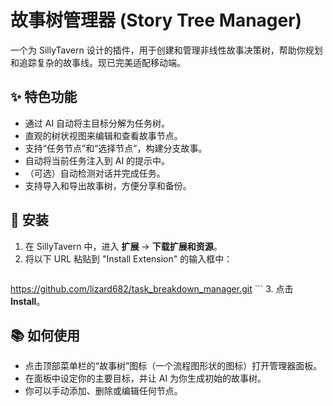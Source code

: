 # 故事树管理器 (Story Tree Manager)

一个为 SillyTavern 设计的插件，用于创建和管理非线性故事决策树，帮助你规划和追踪复杂的故事线。现已完美适配移动端。

## ✨ 特色功能

-   通过 AI 自动将主目标分解为任务树。
-   直观的树状视图来编辑和查看故事节点。
-   支持“任务节点”和“选择节点”，构建分支故事。
-   自动将当前任务注入到 AI 的提示中。
-   （可选）自动检测对话并完成任务。
-   支持导入和导出故事树，方便分享和备份。

## 🚀 安装

1.  在 SillyTavern 中，进入 **扩展** -> **下载扩展和资源**。
2.  将以下 URL 粘贴到 "Install Extension" 的输入框中：
    ```
   https://github.com/lizard682/task_breakdown_manager.git
    ```
3.  点击 **Install**。

## 📚 如何使用

-   点击顶部菜单栏的“故事树”图标（一个流程图形状的图标）打开管理器面板。
-   在面板中设定你的主要目标，并让 AI 为你生成初始的故事树。
-   你可以手动添加、删除或编辑任何节点。
